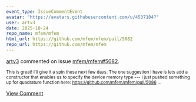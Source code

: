 ```yaml
---
event_type: IssueCommentEvent
avatar: "https://avatars.githubusercontent.com/u/4537104?"
user: artv3
date: 2025-10-24
repo_name: mfem/mfem
html_url: https://github.com/mfem/mfem/pull/5082
repo_url: https://github.com/mfem/mfem
---
```


<a href='https://github.com/artv3' target='_blank'>artv3</a> commented on issue <a href='https://github.com/mfem/mfem/pull/5082' target='_blank'>mfem/mfem#5082</a>.

<small>This is great! I'll give it a spin these next few days. The one suggestion I have is lets add a constructor that enables us to specify the device memory type --- I just pushed something up for quadrature function here: https://github.com/mfem/mfem/pull/5086 ...</small>

<a href='https://github.com/mfem/mfem/pull/5082' target='_blank'>View Comment</a>